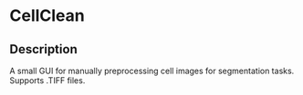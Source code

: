 # CellClean

## Description
A small GUI for manually preprocessing cell images for segmentation tasks. Supports .TIFF files.
